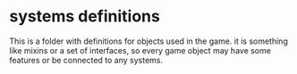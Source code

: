# systems definitions

This is a folder with definitions for objects used in the game. it is something like mixins or a set of interfaces, so every game object may have some features or be connected to any systems.